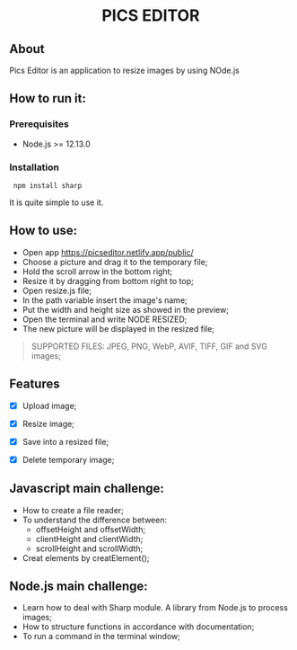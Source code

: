 # <p align="center"> PICS EDITOR</p>

## About
Pics Editor is an application to resize images by using NOde.js

## How to run it:

### Prerequisites
- Node.js >= 12.13.0

### Installation

```
 npm install sharp
```

It is quite simple to use it.

## How to use:
 - Open app https://picseditor.netlify.app/public/
 - Choose a picture and drag it to the temporary file;
 - Hold the scroll arrow in the bottom right;
 - Resize it by dragging from bottom right to top;
 - Open resize.js file;
 - In the path variable insert the image's name;
 - Put the width and height size as showed in the preview;
 - Open the terminal and write NODE RESIZED;
 - The new picture will be displayed in the resized file;
 
 > SUPPORTED FILES: JPEG, PNG, WebP, AVIF, TIFF, GIF and SVG images;

## Features

- [x] Upload image;
- [x] Resize image;
- [x] Save into a resized file;
- [x] Delete temporary image;


## Javascript main challenge:
- How to create a file reader;
- To understand the difference between:
  - offsetHeight and offsetWidth; 
  - clientHeight and clientWidth;
  - scrollHeight and scrollWidth;
- Creat elements by creatElement();

## Node.js main challenge:
- Learn how to deal with Sharp module. A library from Node.js to process images;
- How to structure functions in accordance with documentation;
- To run a command in the terminal window;
